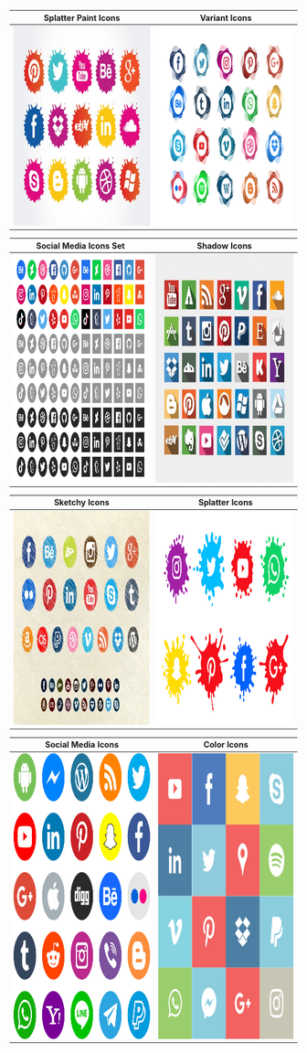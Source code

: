 | Splatter Paint Icons | Variant Icons |
| -------------------- | ------------- |
| <img src="Splatter-Paint-Icons-Preview.jpg" width=500 height=350> | <img src="Variant-Icons-Preview.jpg" width=500 height=350> |

| Social Media Icons Set | Shadow Icons |
| ---------------------- | ------------ |
| <img src="Social-Media-Icons-Set-Preview.png" width=500 height=400> | <img src="Shadow-Icons-Preview.jpg" width=500 height=400> |

| Sketchy Icons | Splatter Icons |
| ------------- | -------------- |
| <img src="Sketchy-Icons-Preview.jpg" width=500 height=375> | <img src="Splatter-Icons-Preview.png" width=500 height=375> |

| Social Media Icons | Color Icons |
| ------------------ | ------------ |
| <img src="Social-Media-Icons-Preview.png" width=500 height=500> | <img src="Color-Icons-Preview.jpg" width=500 height=500> |
